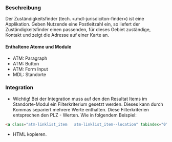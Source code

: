 ### Beschreibung
 
Der Zuständigkeitsfinder (tech. «.mdl-jurisdiciton-finder») ist eine Applikation. Geben Nutzende eine Postleitzahl ein, so liefert der Zuständigkeitsfinder einen passenden, für dieses Gebiet zuständige, Kontakt und zeigt die Adresse auf einer Karte an.  
 
#### Enthaltene Atome und Module
* ATM: Paragraph
* ATM: Button
* ATM: Form Input
* MDL: Standorte
 
### Integration
 
* Wichtig! Bei der Integration muss auf den den Resultat Items im Standorte-Modul ein Filterkriterium gesetzt werden. Dieses kann durch Kommas separiert mehrere Werte enthalten. Diese Filterkriterien entsprechen den PLZ - Werten.
Wie in folgendem Beispiel:
```html
<a class="atm-linklist_item   atm-linklist_item--location" tabindex="0" data-locations="listItem" data-filter-attr="8000,8001">
```
* HTML kopieren.

